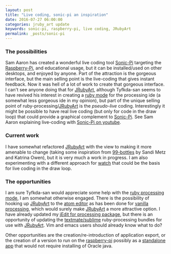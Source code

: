 ```yaml
---
layout: post
title: "Live coding, sonic-pi an inspiration"
date: 2016-07-27 06:00:00
categories: jruby_art update
keywords: sonic-pi, raspberry-pi, live coding, JRubyArt 
permalink: _posts/sonic-pi
---
```


### The possibilities ###

Sam Aaron has created a wonderful live coding tool [Sonic-Pi][sonic] targeting the [Raspberry-Pi][pi], and educational usage, but it can be installed/used on other desktops, and enjoyed by anyone. Part of the attraction is the gorgeous interface, but the main selling point is the live-coding that gives instant feedback. Now it was hell of a lot of work to create that gorgeous interface.  I can't see anyone doing that for [JRubyArt][jruby_art], although Tyfkda-san seems to have revived his interest in creating a [ruby mode][mode] for the processing ide (a somewhat less gorgeous ide in my opinion), but part of the unique selling point of ruby-processing/[JRubyArt][jruby_art] is the _pseudo-live_ coding. Interestingly it might be possible to have real live coding (but only for code in the draw loop) that could provide a graphical complement to [Sonic-Pi][sonic]. See Sam Aaron explaining live-coding with [Sonic-Pi on youtube][youtube].

### Current work ###

I have somewhat refactored [JRubyArt][jruby_art] with the view to making it more amenable to change (taking some inspiration from [99-bottles][bottles] by Sandi Metz and Katrina Owen), but it is very much a work in progress. I am also experimenting with a different approach for [watch][propane] that could be the basis for live coding in the draw loop.

### The opportunities ###

I am sure Tyfkda-san would appreciate some help with the [ruby processing mode][mode], I am somewhat otherwise engaged. There is the possibility of hooking up [JRubyArt][jruby_art] to the [atom editor][atom] as has been done for [vanilla processing][vanilla], which would surely make [JRubyArt][jruby_art] a more attractive option. I have already updated my [jEdit for processing package][jedit], but there is an opportunity of updating the [textmate/sublime][textmate] ruby-processing bundles for use with [JRubyArt][jruby_art]. Vim and emacs users should already know what to do?

Other opportunities are the creation/re-introduction of application export, or the creation of a version to run on the [raspberry-pi][pi] possibly as a [standalone app][propane] that would not require installing of Oracle java.

[mode]:https://github.com/tyfkda/processing-ruby-mode
[propane]:https://github.com/monkstone/propane
[pi]:https://www.raspberrypi.org/about/
[sonic]:http://sonic-pi.net/
[commando]:http://monkstone.github.io/jedit4processing/2016/07/13/jruby_art-1.2.0.html
[jedit]:http://monkstone.github.io/jedit4processing/2015/12/11/welcome.html
[jruby_art]:https://github.com/ruby-processing/JRubyArt/tree/master
[bottles]:http://www.sandimetz.com/99bottles/sample
[vanilla]:https://atom.io/packages/processing
[textmate]:https://github.com/tibastral/ruby-processing-tmbundle
[atom]:https://atom.io/
[youtube]:https://www.youtube.com/watch?v=YlRTTzlhquo